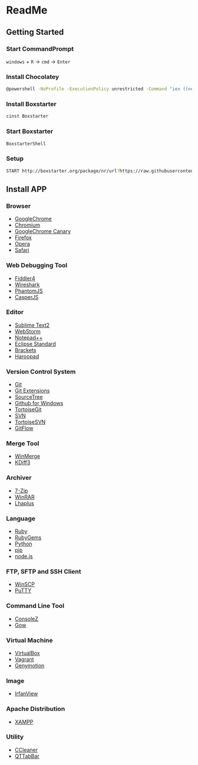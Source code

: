 # ReadMe

## Getting Started

### Start CommandPrompt
`windows` + `R` → `cmd` → `Enter`

### Install Chocolatey
```bash
@powershell -NoProfile -ExecutionPolicy unrestricted -Command "iex ((new-object net.webclient).DownloadString('https://chocolatey.org/install.ps1'))" && SET PATH=%PATH%;%systemdrive%\chocolatey\bin
```

### Install Boxstarter
```bash
cinst Boxstarter
```

### Start Boxstarter
```bash
BoxstarterShell
```

### Setup
```bash
START http://boxstarter.org/package/nr/url?https://raw.githubusercontent.com/dkimura/boxstarter/master/Boxstarter.ps1
```

## Install APP

### Browser
- [GoogleChrome](http://www.google.co.jp/intl/ja/chrome/browser/)
- [Chromium](http://www.chromium.org/)
- [GoogleChrome Canary](http://www.google.co.jp/intl/ja/chrome/browser/canary.html)
- [Firefox](http://www.mozilla.jp/firefox/)
- [Opera](http://www.opera.com/ja)
- [Safari](http://www.apple.com/jp/safari/)

### Web Debugging Tool
- [Fiddler4](http://www.telerik.com/download/fiddler)
- [Wireshark](http://www.wireshark.org/)
- [PhantomJS](http://phantomjs.org/)
- [CasperJS](http://casperjs.org/)

### Editor
- [Sublime Text2](http://www.sublimetext.com/2)
- [WebStorm](http://www.jetbrains.com/webstorm/)
- [Notepad++](http://notepad-plus-plus.org/)
- [Eclipse Standard](http://www.eclipse.org/)
- [Brackets](http://brackets.io/)
- [Haroopad](http://pad.haroopress.com/)

### Version Control System
- [Git](http://git-scm.com/)
- [Git Extensions](https://code.google.com/p/gitextensions/)
- [SourceTree](http://www.sourcetreeapp.com/)
- [Github for Windows](https://windows.github.com/)
- [TortoiseGit](https://code.google.com/p/tortoisegit/)
- [SVN](http://subversion.apache.org/)
- [TortoiseSVN](http://tortoisesvn.net/)
- [GitFlow](http://danielkummer.github.io/git-flow-cheatsheet/index.ja_JP.html)

### Merge Tool
- [WinMerge](http://www.geocities.co.jp/SiliconValley-SanJose/8165/winmerge.html)
- [KDiff3](http://kdiff3.sourceforge.net/)

### Archiver
- [7-Zip](http://sevenzip.sourceforge.jp/)
- [WinRAR](http://www.diana.dti.ne.jp/winrar/)
- [Lhaplus](http://www7a.biglobe.ne.jp/~schezo/)

### Language
- [Ruby](https://www.ruby-lang.org/ja/)
- [RubyGems](https://rubygems.org/)
- [Python](http://www.python.jp/)
- [pip](https://pypi.python.org/pypi/pip)
- [node.js](http://nodejs.org/)

### FTP, SFTP and SSH Client
- [WinSCP](http://winscp.net/eng/docs/lang:jp)
- [PuTTY](http://www.chiark.greenend.org.uk/~sgtatham/putty/)

### Command Line Tool
- [ConsoleZ](https://github.com/cbucher/console)
- [Gow](https://github.com/bmatzelle/gow)

### Virtual Machine
- [VirtualBox](https://www.virtualbox.org/)
- [Vagrant](http://www.vagrantup.com/)
- [Genymotion](http://www.genymotion.com/)

### Image
- [IrfanView](http://www.irfanview.com/)

### Apache Distribution
- [XAMPP](https://www.apachefriends.org/jp/index.html)

### Utility
- [CCleaner](https://www.piriform.com/ccleaner)
- [QTTabBar](http://qttabbar.sourceforge.net/)